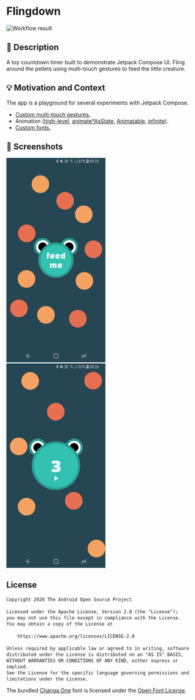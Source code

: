 # Flingdown

![Workflow result](https://github.com/justasm/compose-flingdown/workflows/Check/badge.svg)

## :scroll: Description
A toy countdown timer built to demonstrate Jetpack Compose UI. Fling around the pellets using
multi-touch gestures to feed the little creature.

## :bulb: Motivation and Context
The app is a playground for several experiments with Jetpack Compose.
- [Custom multi-touch gestures.][gestures]
- Animation ([high-level][anim-high-level], [animate*AsState][anim-as-state], [Animatable][anim-animatable], [infinite][anim-infinite]).
- [Custom fonts.][font]

## :camera_flash: Screenshots
<img src="/results/screenshot_1.png" width="260">&emsp;<img src="/results/screenshot_2.png" width="260">

## License
```
Copyright 2020 The Android Open Source Project

Licensed under the Apache License, Version 2.0 (the "License");
you may not use this file except in compliance with the License.
You may obtain a copy of the License at

    https://www.apache.org/licenses/LICENSE-2.0

Unless required by applicable law or agreed to in writing, software
distributed under the License is distributed on an "AS IS" BASIS,
WITHOUT WARRANTIES OR CONDITIONS OF ANY KIND, either express or implied.
See the License for the specific language governing permissions and
limitations under the License.
```

The bundled [Changa One][changa-one] font is licensed under the [Open Font License][open-font-license].

[gestures]: app/src/main/java/com/example/androiddevchallenge/Drag.kt#L94
[anim-high-level]: app/src/main/java/com/example/androiddevchallenge/FlingDownApp.kt#L201
[anim-as-state]: app/src/main/java/com/example/androiddevchallenge/FlingDownApp.kt#L104
[anim-animatable]: app/src/main/java/com/example/androiddevchallenge/BounceAround.kt#L42
[anim-infinite]: app/src/main/java/com/example/androiddevchallenge/FlingDownApp.kt#L234
[font]: app/src/main/java/com/example/androiddevchallenge/ui/theme/Type.kt#L24
[changa-one]: https://fonts.google.com/specimen/Changa+One
[open-font-license]: https://scripts.sil.org/cms/scripts/page.php?site_id=nrsi&id=OFL
